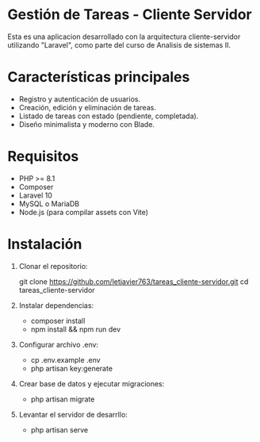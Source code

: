 # Gestión de Tareas - Cliente Servidor

Esta es una aplicacion desarrollado con la arquitectura cliente-servidor utilizando "Laravel", como parte del curso de Analisis de sistemas II.

# Características principales
- Registro y autenticación de usuarios.
- Creación, edición y eliminación de tareas.
- Listado de tareas con estado (pendiente, completada).
- Diseño minimalista y moderno con Blade.

# Requisitos
- PHP >= 8.1
- Composer
- Laravel 10
- MySQL o MariaDB
- Node.js (para compilar assets con Vite)

# Instalación
1. Clonar el repositorio:
   
   git clone https://github.com/letjavier763/tareas_cliente-servidor.git
   cd tareas_cliente-servidor

2. Instalar dependencias:
   - composer install
   - npm install && npm run dev

3. Configurar archivo .env:
   - cp .env.example .env
   - php artisan key:generate

4. Crear base de datos y ejecutar migraciones:
   - php artisan migrate

5. Levantar el servidor de desarrllo:
   - php artisan serve



